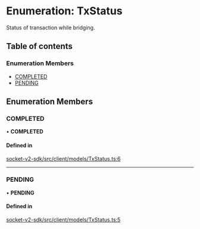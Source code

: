 # Enumeration: TxStatus

Status of transaction while bridging.

## Table of contents

### Enumeration Members

- [COMPLETED](TxStatus.md#completed)
- [PENDING](TxStatus.md#pending)

## Enumeration Members

### COMPLETED

• **COMPLETED**

#### Defined in

[socket-v2-sdk/src/client/models/TxStatus.ts:6](https://github.com/rugamoto/socket-v2-sdk/blob/b3c3e8d/src/client/models/TxStatus.ts#L6)

---

### PENDING

• **PENDING**

#### Defined in

[socket-v2-sdk/src/client/models/TxStatus.ts:5](https://github.com/rugamoto/socket-v2-sdk/blob/b3c3e8d/src/client/models/TxStatus.ts#L5)
